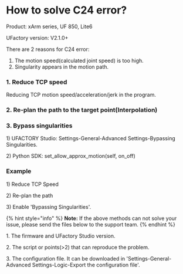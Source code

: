 # How to solve C24 error?

Product: xArm series, UF 850, Lite6

UFactory version: V2.1.0+

There are 2 reasons for C24 error:

1. The motion speed(calculated joint speed) is too high.
2. Singularity appears in the motion path.

### **1. Reduce TCP speed**

Reducing TCP motion speed/acceleration/jerk in the program.

### **2. Re-plan the path to the target point(Interpolation)**

### **3. Bypass singularities**

1\) UFACTORY Studio: Settings-General-Advanced Settings-Bypassing Singularities.

2\) Python SDK: set\_allow\_approx\_motion(self, on\_off)

### **Example**

1\) Reduce TCP Speed

2\) Re-plan the path

3\) Enable 'Bypassing Singularities'.

{% hint style="info" %}
**Note:** If the above methods can not solve your issue, please send the files below to the support team.
{% endhint %}

1\. The firmware and UFactory Studio version.

2\. The script or points(>2) that can reproduce the problem.

3\. The configuration file. It can be downloaded in 'Settings-General-Advanced Settings-Logic-Export the configuration file'.

